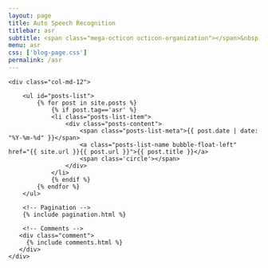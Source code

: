 ```yaml
---
layout: page
title: Auto Speech Recognition
titlebar: asr
subtitle: <span class="mega-octicon octicon-organization"></span>&nbsp;&nbsp; Language Acoustic Model && Decoder 。。。
menu: asr
css: ['blog-page.css']
permalink: /asr
---
```


<div class="row">

    <div class="col-md-12">
    
        <ul id="posts-list">
            {% for post in site.posts %}
                {% if post.tag=='asr' %}
                <li class="posts-list-item">
                    <div class="posts-content">
                        <span class="posts-list-meta">{{ post.date | date: "%Y-%m-%d" }}</span>
                        <a class="posts-list-name bubble-float-left" href="{{ site.url }}{{ post.url }}">{{ post.title }}</a>
                        <span class='circle'></span>
                    </div>
                </li>
                {% endif %}
            {% endfor %}
        </ul> 
    
        <!-- Pagination -->
        {% include pagination.html %}
    
        <!-- Comments -->
       <div class="comment">
         {% include comments.html %}
       </div>
    </div>

</div>
<script>
    $(document).ready(function(){

        // Enable bootstrap tooltip
        $("body").tooltip({ selector: '[data-toggle=tooltip]' });
    
    });
</script>